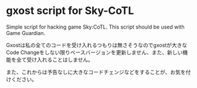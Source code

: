 # gxost script for Sky-CoTL
Simple script for hacking game Sky:CoTL.
This script should be used with Game Guardian.

Gxostは私の全てのコードを受け入れるつもりは無さそうなのでgxostが大きなCode Changeをしない限りベースバージョンを更新しません、また、新しい機能を全て受け入れることはしません。

また、これからは予告なしに大きなコードチェンジなどをすることが、お気を付けください。
